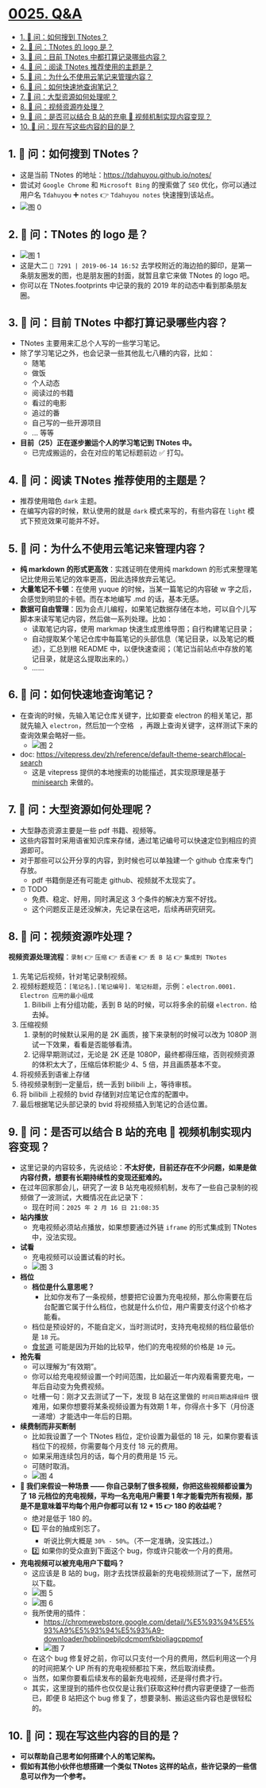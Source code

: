 # [0025. Q&A](https://github.com/Tdahuyou/TNotes.introduction/tree/main/notes/0025.%20Q%26A)

<!-- region:toc -->

- [1. 🤔 问：如何搜到 TNotes？](#1--问如何搜到-tnotes)
- [2. 🤔 问：TNotes 的 logo 是？](#2--问tnotes-的-logo-是)
- [3. 🤔 问：目前 TNotes 中都打算记录哪些内容？](#3--问目前-tnotes-中都打算记录哪些内容)
- [4. 🤔 问：阅读 TNotes 推荐使用的主题是？](#4--问阅读-tnotes-推荐使用的主题是)
- [5. 🤔 问：为什么不使用云笔记来管理内容？](#5--问为什么不使用云笔记来管理内容)
- [6. 🤔 问：如何快速地查询笔记？](#6--问如何快速地查询笔记)
- [7. 🤔 问：大型资源如何处理呢？](#7--问大型资源如何处理呢)
- [8. 🤔 问：视频资源咋处理？](#8--问视频资源咋处理)
- [9. 🤔 问：是否可以结合 B 站的充电 🔋 视频机制实现内容变现？](#9--问是否可以结合-b-站的充电--视频机制实现内容变现)
- [10. 🤔 问：现在写这些内容的目的是？](#10--问现在写这些内容的目的是)

<!-- endregion:toc -->

## 1. 🤔 问：如何搜到 TNotes？

- 这是当前 TNotes 的地址：https://tdahuyou.github.io/notes/
- 尝试对 `Google Chrome` 和 `Microsoft Bing` 的搜索做了 `SEO` 优化，你可以通过用户名 `Tdahuyou` ➕ `notes` 👉 `Tdahuyou notes` 快速搜到该站点。
- ![图 0](https://cdn.jsdelivr.net/gh/Tdahuyou/imgs@main/2025-06-02-19-14-25.png)

## 2. 🤔 问：TNotes 的 logo 是？

- ![图 1](https://cdn.jsdelivr.net/gh/Tdahuyou/imgs@main/2025-06-02-19-14-40.png)
- 这是大二 `👣 7291 | 2019-06-14 16:52` 去学校附近的海边拍的脚印，是第一条朋友圈发的图，也是朋友圈的封面，就暂且拿它来做 TNotes 的 logo 吧。
- 你可以在 TNotes.footprints 中记录的我的 2019 年的动态中看到那条朋友圈。

## 3. 🤔 问：目前 TNotes 中都打算记录哪些内容？

- TNotes 主要用来汇总个人写的一些学习笔记。
- 除了学习笔记之外，也会记录一些其他乱七八糟的内容，比如：
  - 随笔
  - 做饭
  - 个人动态
  - 阅读过的书籍
  - 看过的电影
  - 追过的番
  - 自己写的一些开源项目
  - ... 等等
- **目前（25）正在逐步搬运个人的学习笔记到 TNotes 中。**
  - 已完成搬运的，会在对应的笔记标题前边 ✅ 打勾。

## 4. 🤔 问：阅读 TNotes 推荐使用的主题是？

- 推荐使用暗色 `dark` 主题。
- 在编写内容的时候，默认使用的就是 `dark` 模式来写的，有些内容在 `light` 模式下预览效果可能并不好。

## 5. 🤔 问：为什么不使用云笔记来管理内容？

- **纯 markdown 的形式更高效**：实践证明在使用纯 markdown 的形式来整理笔记比使用云笔记的效率更高，因此选择放弃云笔记。
- **大量笔记不卡顿**：在使用 yuque 的时候，当某一篇笔记的内容破 w 字之后，会感觉到明显的卡顿。而在本地编写 .md 的话，基本无感。
- **数据可自由管理**：因为会点儿编程，如果笔记数据存储在本地，可以自个儿写脚本来读写笔记内容，然后做一系列处理。比如：
  - 读取笔记内容，使用 markmap 快速生成思维导图；自行构建笔记目录；
  - 自动提取某个笔记仓库中每篇笔记的头部信息（笔记目录，以及笔记的概述），汇总到根 README 中，以便快速查阅；（笔记当前站点中存放的笔记目录，就是这么提取出来的。）
  - ……

## 6. 🤔 问：如何快速地查询笔记？

- 在查询的时候，先输入笔记仓库关键字，比如要查 electron 的相关笔记，那就先输入 `electron`，然后加一个空格 ` `，再跟上查询关键字，这样测试下来的查询效果会略好一些。
  - ![图 2](https://cdn.jsdelivr.net/gh/Tdahuyou/imgs@main/2025-06-02-19-15-26.png)
- doc: https://vitepress.dev/zh/reference/default-theme-search#local-search
  - 这是 vitepress 提供的本地搜索的功能描述，其实现原理是基于 [minisearch](https://github.com/lucaong/minisearch/) 来做的。

## 7. 🤔 问：大型资源如何处理呢？

- 大型静态资源主要是一些 pdf 书籍、视频等。
- 这些内容暂时采用语雀知识库来存储，通过笔记编号可以快速定位到相应的资源即可。
- 对于那些可以公开分享的内容，到时候也可以单独建一个 github 仓库来专门存放。
  - pdf 书籍倒是还有可能走 github、视频就不太现实了。
- ⏰ TODO
  - 免费、稳定、好用，同时满足这 3 个条件的解决方案不好找。
  - 这个问题反正是还没解决，先记录在这吧，后续再研究研究。

## 8. 🤔 问：视频资源咋处理？

**视频资源处理流程**：`录制` 👉 `压缩` 👉 `丢语雀` 👉 `丢 B 站` 👉 `集成到 TNotes`

1. 先笔记后视频，针对笔记录制视频。
2. 视频标题规范：`[笔记名].[笔记编号]. 笔记标题`，示例：`electron.0001. Electron 应用的最小组成`
   1. Bilibili 上有分组功能，丢到 B 站的时候，可以将多余的前缀 `electron.` 给去掉。
3. 压缩视频
   1. 录制的时候默认采用的是 2K 画质，接下来录制的时候可以改为 1080P 测试一下效果，看看是否能够看清。
   2. 记得早期测试过，无论是 2K 还是 1080P，最终都得压缩，否则视频资源的体积太大了，压缩后体积能少 4、5 倍，并且画质基本不变。
4. 将视频丢到语雀上存储
5. 待视频录制到一定量后，统一丢到 bilibili 上，等待审核。
6. 将 bilibili 上视频的 bvid 存储到对应笔记仓库的配置中。
7. 最后根据笔记头部记录的 bvid 将视频插入到笔记的合适位置。

## 9. 🤔 问：是否可以结合 B 站的充电 🔋 视频机制实现内容变现？

- 这里记录的内容较多，先说结论：**不太好使，目前还存在不少问题，如果是做内容付费，想要有长期持续性的变现还挺难的。**
- 在过年回家那会儿，研究了一波 B 站充电视频机制，发布了一些自己录制的视频做了一波测试，大概情况在此记录下：
  - 现在时间：`2025 年 2 月 16 日 21:08:35`
- **站内播放**
  - 充电视频必须站点播放，如果想要通过外链 `iframe` 的形式集成到 TNotes 中，没法实现。
- **试看**
  - 充电视频可以设置试看的时长。
  - ![图 3](https://cdn.jsdelivr.net/gh/Tdahuyou/imgs@main/2025-06-02-19-16-06.png)
- **档位**
  - **档位是什么意思呢？**
    - 比如你发布了一条视频，想要把它设置为充电视频，那么你需要在后台配置它属于什么档位，也就是什么价位，用户需要支付这个价格才能看。
  - 档位是预设好的，不能自定义，当时测试时，支持充电视频的档位最低价是 `18` 元。
  - [食贫道](https://space.bilibili.com/39627524) 可能是因为开始的比较早，他们的充电视频的价格是 `10` 元。
- **抢先看**
  - 可以理解为“有效期”。
  - 你可以给充电视频设置一个时间范围，比如最近一年内观看需要充电，一年后自动变为免费视频。
  - 吐槽一句：刚才又去测试了一下，发现 B 站在这里做的 `时间日期选择组件` 很难用，如果你想要将某条视频设置为有效期 1 年，你得点十多下（月份逐一递增）才能选中一年后的日期。
- **续费制而非买断制**
  - 比如我设置了一个 TNotes 档位，定价设置为最低的 18 元，如果你要看该档位下的视频，你需要每个月支付 18 元的费用。
  - 如果采用连续包月的话，每个月的费用是 15 元。
  - 可随时取消。
  - ![图 4](https://cdn.jsdelivr.net/gh/Tdahuyou/imgs@main/2025-06-02-19-16-23.png)
- **🤔 我们来假设一种场景 —— 你自己录制了很多视频，你把这些视频都设置为了 18 元档位的充电视频，平均一名充电用户需要 1 年才能看完所有视频，那是不是意味着平均每个用户你都可以有 12 \* 15 👉 180 的收益呢？**
  - 绝对是低于 180 的。
  - 1️⃣ 平台的抽成别忘了。
    - 听说比例大概是 `30% - 50%`。（不一定准确，没实践过。）
  - 2️⃣ 如果你的受众直到下面这个 bug，你或许只能收一个月的费用。
- **充电视频可以被充电用户下载吗？**
  - 这应该是 B 站的 bug，刚才去找饼叔最新的充电视频测试了一下，居然可以下载。
  - ![图 5](https://cdn.jsdelivr.net/gh/Tdahuyou/imgs@main/2025-06-02-19-16-45.png)
  - ![图 6](https://cdn.jsdelivr.net/gh/Tdahuyou/imgs@main/2025-06-02-19-17-00.png)
  - 我所使用的插件：
    - https://chromewebstore.google.com/detail/%E5%93%94%E5%93%A9%E5%93%94%E5%93%A9-downloader/hpblinpebjlcdcmpmfkbioliagcppmof
    - ![图 7](https://cdn.jsdelivr.net/gh/Tdahuyou/imgs@main/2025-06-02-19-17-12.png)
  - 在这个 bug 修复好之前，你可以只支付一个月的费用，然后利用这一个月的时间把某个 UP 所有的充电视频都拉下来，然后取消续费。
  - 当然，如果你要看后续发布的最新充电视频，还是得付费才行。
  - 其实，这里提到的插件也仅仅是让我们获取这种付费内容更便捷了一些而已，即便 B 站把这个 bug 修复了，想要录制、搬运这些内容也是很轻松的。

## 10. 🤔 问：现在写这些内容的目的是？

- **可以帮助自己思考如何搭建个人的笔记架构。**
- **假如有其他小伙伴也想搭建一个类似 TNotes 这样的站点，些许记录的一些信息可以作为一个参考。**
